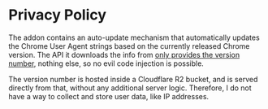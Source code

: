 # Privacy Policy

The addon contains an auto-update mechanism that automatically updates the Chrome User Agent strings based on the currently released Chrome version. The API it downloads the info from [only provides the version number](https://chrome-mask-remote-storage.0b101010.services/current-chrome-major-version.txt), nothing else, so no evil code injection is possible.

The version number is hosted inside a Cloudflare R2 bucket, and is served directly from that, without any additional server logic. Therefore, I do not have a way to collect and store user data, like IP addresses.
